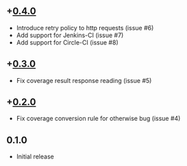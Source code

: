 +[0.4.0](https://github.com/guillaume-nargeot/codcov-haskell/issues?q=milestone:v0.4.0+is:closed)
-----
* Introduce retry policy to http requests (issue #6)
* Add support for Jenkins-CI (issue #7)
* Add support for Circle-CI (issue #8)

+[0.3.0](https://github.com/guillaume-nargeot/codcov-haskell/issues?q=milestone:v0.3.0+is:closed)
-----
* Fix coverage result response reading (issue #5)

+[0.2.0](https://github.com/guillaume-nargeot/codcov-haskell/issues?q=milestone:v0.2.0+is:closed)
-----
* Fix coverage conversion rule for otherwise bug (issue #4)

0.1.0
-----
* Initial release
